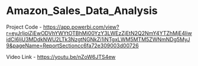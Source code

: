 # Amazon_Sales_Data_Analysis
Project Code - https://app.powerbi.com/view?r=eyJrIjoiZjEwODVhYWYtOTBhMi00YzY3LWEzZjEtN2Q2NmY4YTZhMjE4IiwidCI6IjU3MDdkNWU2LTk3NzgtNGNkZi1iNTgxLWM5MTM5ZWNmNDg5MyJ9&pageName=ReportSectioncc6fa72e309003d00726

Video Link - https://youtu.be/nZoW6JTS4ew
